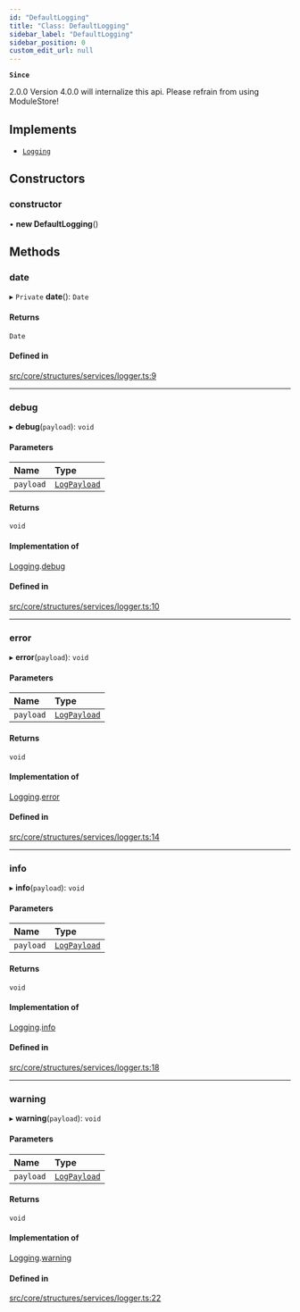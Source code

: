 ```yaml
---
id: "DefaultLogging"
title: "Class: DefaultLogging"
sidebar_label: "DefaultLogging"
sidebar_position: 0
custom_edit_url: null
---
```


**`Since`**

2.0.0
Version 4.0.0 will internalize this api. Please refrain from using ModuleStore!

## Implements

- [`Logging`](../interfaces/Logging.md)

## Constructors

### constructor

• **new DefaultLogging**()

## Methods

### date

▸ `Private` **date**(): `Date`

#### Returns

`Date`

#### Defined in

[src/core/structures/services/logger.ts:9](https://github.com/sern-handler/handler/blob/5e3dcf8/src/core/structures/services/logger.ts#L9)

___

### debug

▸ **debug**(`payload`): `void`

#### Parameters

| Name | Type |
| :------ | :------ |
| `payload` | [`LogPayload`](../modules.md#logpayload) |

#### Returns

`void`

#### Implementation of

[Logging](../interfaces/Logging.md).[debug](../interfaces/Logging.md#debug)

#### Defined in

[src/core/structures/services/logger.ts:10](https://github.com/sern-handler/handler/blob/5e3dcf8/src/core/structures/services/logger.ts#L10)

___

### error

▸ **error**(`payload`): `void`

#### Parameters

| Name | Type |
| :------ | :------ |
| `payload` | [`LogPayload`](../modules.md#logpayload) |

#### Returns

`void`

#### Implementation of

[Logging](../interfaces/Logging.md).[error](../interfaces/Logging.md#error)

#### Defined in

[src/core/structures/services/logger.ts:14](https://github.com/sern-handler/handler/blob/5e3dcf8/src/core/structures/services/logger.ts#L14)

___

### info

▸ **info**(`payload`): `void`

#### Parameters

| Name | Type |
| :------ | :------ |
| `payload` | [`LogPayload`](../modules.md#logpayload) |

#### Returns

`void`

#### Implementation of

[Logging](../interfaces/Logging.md).[info](../interfaces/Logging.md#info)

#### Defined in

[src/core/structures/services/logger.ts:18](https://github.com/sern-handler/handler/blob/5e3dcf8/src/core/structures/services/logger.ts#L18)

___

### warning

▸ **warning**(`payload`): `void`

#### Parameters

| Name | Type |
| :------ | :------ |
| `payload` | [`LogPayload`](../modules.md#logpayload) |

#### Returns

`void`

#### Implementation of

[Logging](../interfaces/Logging.md).[warning](../interfaces/Logging.md#warning)

#### Defined in

[src/core/structures/services/logger.ts:22](https://github.com/sern-handler/handler/blob/5e3dcf8/src/core/structures/services/logger.ts#L22)
